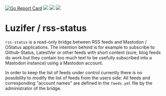 [![Go Report Card](https://goreportcard.com/badge/github.com/Luzifer/rss-status)](https://goreportcard.com/report/github.com/Luzifer/rss-status)
![](https://badges.fyi/github/license/Luzifer/rss-status)
![](https://badges.fyi/github/downloads/Luzifer/rss-status)
![](https://badges.fyi/github/latest-release/Luzifer/rss-status)

# Luzifer / rss-status

`rss-status` is a read-only bridge between RSS feeds and Mastodon / OStatus applications. The intention behind is for example to subscribe to Github-Status, LatestVer or other feeds with short content (sure, blog feeds do work but they contain too much text to be usefully subscribed into a Mastodon instance) using a Mastodon account.

In order to keep the list of feeds under control currently there is no possibility to modify the list of feeds from the users side: All feeds and corresponding "account names" are defined in the `feeds.yml` file by the administrator of the bridge.
